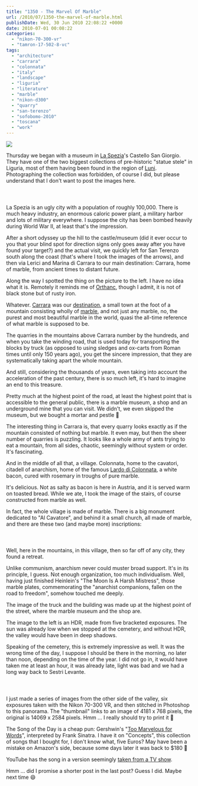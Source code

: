 ```yaml
---
title: "1350 - The Marvel Of Marble"
url: /2010/07/1350-the-marvel-of-marble.html
publishDate: Wed, 30 Jun 2010 22:08:22 +0000
date: 2010-07-01 00:08:22
categories: 
  - "nikon-70-300-vr"
  - "tamron-17-502-8-vc"
tags: 
  - "architecture"
  - "carrara"
  - "colonnata"
  - "italy"
  - "landscape"
  - "liguria"
  - "literature"
  - "marble"
  - "nikon-d300"
  - "quarry"
  - "san-terenzo"
  - "sofobomo-2010"
  - "toscana"
  - "work"
---
```

<a target="_blank" href="https://d25zfm9zpd7gm5.cloudfront.net/1200x1200/2010/20100624_160624_ps.jpg"><img src="https://d25zfm9zpd7gm5.cloudfront.net/0600x0600/2010/20100624_160624_ps.jpg" /></a>

Thursday we began with a museum in <a target="_blank" href="http://en.wikipedia.org/wiki/La_Spezia">La Spezia</a>'s Castello San Giorgio. They have one of the two biggest collections of pre-historic "statue stele" in Liguria, most of them having been found in the region of <a target="_blank" href="http://www.cinqueterrevacanze.com/e/esc/luni.html">Luni</a>. Photographing the collection was forbidden, of course I did, but please understand that I don't want to post the images here. 

<div class="container">
<div class="center"><a target="_blank" href="https://d25zfm9zpd7gm5.cloudfront.net/1200x1200/2010/20100624_143357_ps.jpg"><img style="margin: 10pt 10px 10pt 10px;" src="https://d25zfm9zpd7gm5.cloudfront.net/0150x0150/2010/20100624_143357_ps.jpg" alt="" border="0" /></a><a target="_blank" href="https://d25zfm9zpd7gm5.cloudfront.net/1200x1200/2010/20100624_143454_ps.jpg"><img style="margin: 10pt 10px 10pt 10px;" src="https://d25zfm9zpd7gm5.cloudfront.net/0150x0150/2010/20100624_143454_ps.jpg" alt="" border="0" /></a></div>
</div>

La Spezia is an ugly city with a population of roughly 100,000. There is much heavy industry, an enormous caloric power plant, a military harbor and lots of military everywhere. I suppose the city has been bombed heavily during World War II, at least that's the impression.

<a target="_blank" href="https://d25zfm9zpd7gm5.cloudfront.net/1200x1200/2010/20100624_145658_ps.jpg"><img style="margin: 0pt 10px 0pt 0px; float: left;" src="https://d25zfm9zpd7gm5.cloudfront.net/0150x0150/2010/20100624_145658_ps.jpg" alt="" border="0" /></a>  After a short odyssey up the hill to the castle/museum (did it ever occur to you that your blind spot for direction signs only goes away after you have found your target?) and the actual visit, we quickly left for San Terenzo south along the coast (that's where I took the images of the arrows), and then via Lerici and Marina di Carrara to our main destination: Carrara, home of marble, from ancient times to distant future.

<a target="_blank" href="https://d25zfm9zpd7gm5.cloudfront.net/1200x1200/2010/20100624_155029_ps.jpg"><img style="margin: 0pt 0px 0pt 10px; float: right;" src="https://d25zfm9zpd7gm5.cloudfront.net/0150x0150/2010/20100624_155029_ps.jpg" alt="" border="0" /></a> Along the way I spotted the thing on the picture to the left. I have no idea what it is. Remotely it reminds me of <a target="_blank" href="http://en.wikipedia.org/wiki/Orthanc#Orthanc">Orthanc</a>, though I admit, it is not of black stone but of rusty iron.

Whatever. <a target="_blank" href="http://en.wikipedia.org/wiki/Carrara">Carrara</a> was our <a target="_blank" href="http://maps.google.com/maps?f=q&source=s_q&hl=en&geocode=&q=Colonnata,+Carrara,+Italia&sll=44.079337,10.101236&sspn=0.119371,0.264187&g=Carrara&ie=UTF8&hq=&hnear=Colonnata,+Carrara+Massa-Carrara,+Tuscany,+Italy&ll=44.07883,9.99464&spn=0.119372,0.264187&t=h&z=13">destination</a>, a small town at the foot of a mountain consisting wholly of <a target="_blank" href="http://en.wikipedia.org/wiki/Marble">marble</a>, and not just any marble, no, the purest and most beautiful marble in the world, quasi the all-time reference of what marble is supposed to be.

<a target="_blank" href="https://d25zfm9zpd7gm5.cloudfront.net/1200x1200/2010/20100624_155919_ps.jpg"><img style="margin: 0pt 10px 0pt 0px; float: left;" src="https://d25zfm9zpd7gm5.cloudfront.net/0150x0150/2010/20100624_155919_ps.jpg" alt="" border="0" /></a> The quarries in the mountains above Carrara number by the hundreds, and when you take the winding road, that is used today for transporting the blocks by truck (as opposed to using sledges and ox-carts from Roman times until only 150 years ago), you get the sincere impression, that they are systematically taking apart the whole mountain.

<a target="_blank" href="https://d25zfm9zpd7gm5.cloudfront.net/1200x1200/2010/20100624_160451_ps.jpg"><img style="margin: 0pt 0px 0pt 10px; float: right;" src="https://d25zfm9zpd7gm5.cloudfront.net/0150x0150/2010/20100624_160451_ps.jpg" alt="" border="0" /></a> And still, considering the thousands of years, even taking into account the acceleration of the past century, there is so much left, it's hard to imagine an end to this treasure.

Pretty much at the highest point of the road, at least the highest point that is accessible to the general public, there is a marble museum, a shop and an underground mine that you can visit. We didn't, we even skipped the museum, but we bought a mortar and pestle 🙂

<a target="_blank" href="https://d25zfm9zpd7gm5.cloudfront.net/1200x1200/2010/20100624_175736_ps.jpg"><img style="margin: 0pt 10px 0pt 0px; float: left;" src="https://d25zfm9zpd7gm5.cloudfront.net/0150x0150/2010/20100624_175736_ps.jpg" alt="" border="0" /></a> The interesting thing in Carrara is, that every quarry looks exactly as if the mountain consisted of nothing but marble. It even may, but then the sheer number of quarries is puzzling. It looks like a whole army of ants trying to eat a mountain, from all sides, chaotic, seemingly without system or order. It's fascinating.

<a target="_blank" href="https://d25zfm9zpd7gm5.cloudfront.net/1200x1200/2010/20100624_162550_ps.jpg"><img style="margin: 0pt 0px 0pt 10px; float: right;" src="https://d25zfm9zpd7gm5.cloudfront.net/0150x0150/2010/20100624_162550_ps.jpg" alt="" border="0" /></a> And in the middle of all that, a village. Colonnata, home to the cavatori, citadell of anarchism, home of the famous <a target="_blank" href="http://en.wikipedia.org/wiki/Lardo_di_Colonnata">Lardo di Colonnata</a>, a white bacon, cured with rosemary in troughs of pure marble.

<a target="_blank" href="https://d25zfm9zpd7gm5.cloudfront.net/1200x1200/2010/20100624_170328_ps.jpg"><img style="margin: 0pt 10px 0pt 0px; float: left;" src="https://d25zfm9zpd7gm5.cloudfront.net/0150x0150/2010/20100624_170328_ps.jpg" alt="" border="0" /></a> It's delicious. Not as salty as bacon is here in Austria, and it is served warm on toasted bread. While we ate, I took the image of the stairs, of course constructed from marble as well.

In fact, the whole village is made of marble. There is a big monument dedicated to "Al Cavatore", and behind it a small church, all made of marble, and there are these two (and maybe more) inscriptions:

<div class="container">
<div class="center"><a target="_blank" href="https://d25zfm9zpd7gm5.cloudfront.net/1200x1200/2010/20100624_172726_ps.jpg"><img style="margin: 10pt 10px 10pt 10px;" src="https://d25zfm9zpd7gm5.cloudfront.net/0150x0150/2010/20100624_172726_ps.jpg" alt="" border="0" /></a><a target="_blank" href="https://d25zfm9zpd7gm5.cloudfront.net/1200x1200/2010/20100624_173852_ps.jpg"><img style="margin: 10pt 10px 10pt 10px;" src="https://d25zfm9zpd7gm5.cloudfront.net/0150x0150/2010/20100624_173852_ps.jpg" alt="" border="0" /></a></div>
</div>

<a target="_blank" href="https://d25zfm9zpd7gm5.cloudfront.net/1200x1200/2010/20100624_180948_ps.jpg"><img style="margin: 0pt 0px 0pt 10px; float: right;" src="https://d25zfm9zpd7gm5.cloudfront.net/0150x0150/2010/20100624_180948_ps.jpg" alt="" border="0" /></a> Well, here in the mountains, in this village, then so far off of any city, they found a retreat.

Unlike communism, anarchism never could muster broad support. It's in its principle, I guess. Not enough organization, too much individualism. Well, having just finished Heinlein's "The Moon Is A Harsh Mistress", those marble plates, commemorating the "anarchist companions, fallen on the road to freedom", somehow touched me deeply.

<a target="_blank" href="https://d25zfm9zpd7gm5.cloudfront.net/1200x1200/2010/20100624_185451_photomatix_ps.jpg"><img style="margin: 0pt 10px 0pt 0px; float: left;" src="https://d25zfm9zpd7gm5.cloudfront.net/0150x0150/2010/20100624_185451_photomatix_ps.jpg" alt="" border="0" /></a> The image of the truck and the building was made up at the highest point of the street, where the marble museum and the shop are.

The image to the left is an HDR, made from five bracketed exposures. The sun was already low when we stopped at the cemetery, and without HDR, the valley would have been in deep shadows.

Speaking of the cemetery, this is extremely impressive as well. It was the wrong time of the day, I suppose I should be there in the morning, no later than noon, depending on the time of the year. I did not go in, it would have taken me at least an hour, it was already late, light was bad and we had a long way back to Sestri Levante.

<div class="container">
<div class="center"><a target="_blank" href="https://d25zfm9zpd7gm5.cloudfront.net/orig/2010/20100624_184033_pano_ps_small.jpg"><img style="margin: 10pt 10px 10pt 10px;" src="https://d25zfm9zpd7gm5.cloudfront.net/orig/2010/20100624_184033_pano_ps_600.jpg" alt="" border="0" /></a></div>
</div>

I just made a series of images from the other side of the valley, six exposures taken with the Nikon 70-300 VR, and then stitched in Photoshop to this panorama. The "thumbnail" links to an image of 4181 x 768 pixels, the original is 14069 x 2584 pixels. Hmm ... I really should try to print it 🙂

 The Song of the Day is a cheap pun: Gershwin's "<a target="_blank" href="http://www.lyricsmode.com/lyrics/f/frank_sinatra/too_marvelous_for_words.html">Too Marvelous for Words</a>", interpreted by Frank Sinatra. I have it on "Concepts", this collection of songs that I bought for, I don't know what, five Euros? May have been a mistake on Amazon's side, because some days later it was back to $180 🙂

YouTube has the song in a version seemingly <a target="_blank" href="http://www.youtube.com/watch?v=8TtMHUJeiSc">taken from a TV show</a>.

Hmm ... did I promise a shorter post in the last post? Guess I did. Maybe next time 😄
